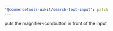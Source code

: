 ```yaml
---
'@commercetools-uikit/search-text-input': patch
---
```


puts the magnifier-icon/button in front of the input
